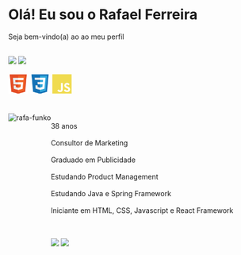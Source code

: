 # Olá! Eu sou o Rafael Ferreira 
 Seja bem-vindo(a) ao ao meu perfil
 
<div><br>
 <img height="180em" src="https://github-readme-stats.vercel.app/api?username=rafaelhzn&show_icons=true&hide=contribs,prs&cache_seconds=86400&theme=highcontrast"/>
 <img height="180em" src="https://github-readme-stats.vercel.app/api/top-langs/?username=rafaelhzn&layout=compact&langs_count=6&theme=highcontrast"/>
</div>
 
<div><br>
  <img align="center" alt="HTML" height="40" width="40" src="https://raw.githubusercontent.com/devicons/devicon/master/icons/html5/html5-original.svg" />
  <img align="center" alt="CSS" height="40" width="40" src="https://raw.githubusercontent.com/devicons/devicon/master/icons/css3/css3-original.svg" />
  <img align="center" alt="Js" height="40" width="40" src="https://raw.githubusercontent.com/devicons/devicon/master/icons/javascript/javascript-plain.svg" />
</div>
 
# 
 
<div>
 <img align="left" alt="rafa-funko" height="320em" src="https://portfolio-rho-nine-96.vercel.app/assets/img/rafunkopop.png" /><br>
 <a align "right">38 anos</a>
 <br><br>
 <a align "right">Consultor de Marketing</a>
 <br><br>
 <a align "right">Graduado em Publicidade</a>
 <br><br>
 <a align "right">Estudando Product Management</a>
 <br><br>
 <a align "right">Estudando Java e Spring Framework</a>
 <br><br>
 <a align "right">Iniciante em HTML, CSS, Javascript e React Framework</a>
</div>

<dl><br><br>
 <dd><a href = "mailto:rafael.bemestar@gmail.com"><img src="https://img.shields.io/badge/Gmail-D14836?style=for-the-badge&logo=gmail&logoColor=white" target="_blank"></a>
 <a href="https://www.linkedin.com/in/RafaelHzn" target="_blank"><img src="https://img.shields.io/badge/-LinkedIn-%230077B5?style=for-the-badge&logo=linkedin&logoColor=white" target="_blank"></a></dd>
</dl>
